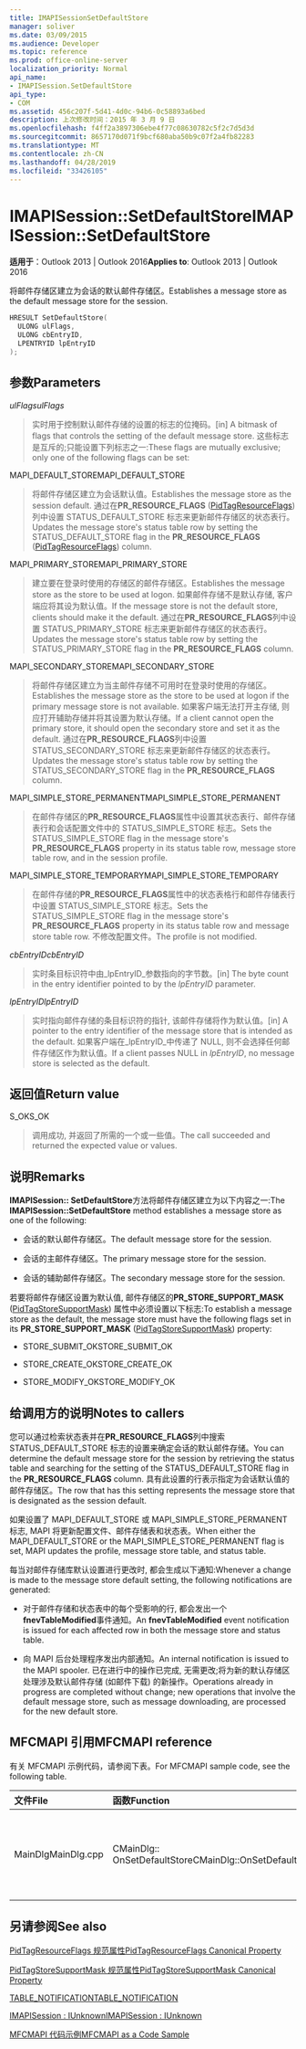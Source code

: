 ```yaml
---
title: IMAPISessionSetDefaultStore
manager: soliver
ms.date: 03/09/2015
ms.audience: Developer
ms.topic: reference
ms.prod: office-online-server
localization_priority: Normal
api_name:
- IMAPISession.SetDefaultStore
api_type:
- COM
ms.assetid: 456c207f-5d41-4d0c-94b6-0c58893a6bed
description: 上次修改时间：2015 年 3 月 9 日
ms.openlocfilehash: f4ff2a3897306ebe4f77c08630782c5f2c7d5d3d
ms.sourcegitcommit: 8657170d071f9bcf680aba50b9c07f2a4fb82283
ms.translationtype: MT
ms.contentlocale: zh-CN
ms.lasthandoff: 04/28/2019
ms.locfileid: "33426105"
---
```

# <a name="imapisessionsetdefaultstore"></a><span data-ttu-id="ceb96-103">IMAPISession::SetDefaultStore</span><span class="sxs-lookup"><span data-stu-id="ceb96-103">IMAPISession::SetDefaultStore</span></span>

  
  
<span data-ttu-id="ceb96-104">**适用于**：Outlook 2013 | Outlook 2016</span><span class="sxs-lookup"><span data-stu-id="ceb96-104">**Applies to**: Outlook 2013 | Outlook 2016</span></span> 
  
<span data-ttu-id="ceb96-105">将邮件存储区建立为会话的默认邮件存储区。</span><span class="sxs-lookup"><span data-stu-id="ceb96-105">Establishes a message store as the default message store for the session.</span></span>
  
```cpp
HRESULT SetDefaultStore(
  ULONG ulFlags,
  ULONG cbEntryID,
  LPENTRYID lpEntryID
);
```

## <a name="parameters"></a><span data-ttu-id="ceb96-106">参数</span><span class="sxs-lookup"><span data-stu-id="ceb96-106">Parameters</span></span>

 <span data-ttu-id="ceb96-107">_ulFlags_</span><span class="sxs-lookup"><span data-stu-id="ceb96-107">_ulFlags_</span></span>
  
> <span data-ttu-id="ceb96-108">实时用于控制默认邮件存储的设置的标志的位掩码。</span><span class="sxs-lookup"><span data-stu-id="ceb96-108">[in] A bitmask of flags that controls the setting of the default message store.</span></span> <span data-ttu-id="ceb96-109">这些标志是互斥的;只能设置下列标志之一:</span><span class="sxs-lookup"><span data-stu-id="ceb96-109">These flags are mutually exclusive; only one of the following flags can be set:</span></span>
    
<span data-ttu-id="ceb96-110">MAPI_DEFAULT_STORE</span><span class="sxs-lookup"><span data-stu-id="ceb96-110">MAPI_DEFAULT_STORE</span></span>
  
> <span data-ttu-id="ceb96-111">将邮件存储区建立为会话默认值。</span><span class="sxs-lookup"><span data-stu-id="ceb96-111">Establishes the message store as the session default.</span></span> <span data-ttu-id="ceb96-112">通过在**PR_RESOURCE_FLAGS** ([PidTagResourceFlags](pidtagresourceflags-canonical-property.md)) 列中设置 STATUS_DEFAULT_STORE 标志来更新邮件存储区的状态表行。</span><span class="sxs-lookup"><span data-stu-id="ceb96-112">Updates the message store's status table row by setting the STATUS_DEFAULT_STORE flag in the **PR_RESOURCE_FLAGS** ([PidTagResourceFlags](pidtagresourceflags-canonical-property.md)) column.</span></span>
    
<span data-ttu-id="ceb96-113">MAPI_PRIMARY_STORE</span><span class="sxs-lookup"><span data-stu-id="ceb96-113">MAPI_PRIMARY_STORE</span></span>
  
> <span data-ttu-id="ceb96-114">建立要在登录时使用的存储区的邮件存储区。</span><span class="sxs-lookup"><span data-stu-id="ceb96-114">Establishes the message store as the store to be used at logon.</span></span> <span data-ttu-id="ceb96-115">如果邮件存储不是默认存储, 客户端应将其设为默认值。</span><span class="sxs-lookup"><span data-stu-id="ceb96-115">If the message store is not the default store, clients should make it the default.</span></span> <span data-ttu-id="ceb96-116">通过在**PR_RESOURCE_FLAGS**列中设置 STATUS_PRIMARY_STORE 标志来更新邮件存储区的状态表行。</span><span class="sxs-lookup"><span data-stu-id="ceb96-116">Updates the message store's status table row by setting the STATUS_PRIMARY_STORE flag in the **PR_RESOURCE_FLAGS** column.</span></span> 
    
<span data-ttu-id="ceb96-117">MAPI_SECONDARY_STORE</span><span class="sxs-lookup"><span data-stu-id="ceb96-117">MAPI_SECONDARY_STORE</span></span>
  
> <span data-ttu-id="ceb96-118">将邮件存储区建立为当主邮件存储不可用时在登录时使用的存储区。</span><span class="sxs-lookup"><span data-stu-id="ceb96-118">Establishes the message store as the store to be used at logon if the primary message store is not available.</span></span> <span data-ttu-id="ceb96-119">如果客户端无法打开主存储, 则应打开辅助存储并将其设置为默认存储。</span><span class="sxs-lookup"><span data-stu-id="ceb96-119">If a client cannot open the primary store, it should open the secondary store and set it as the default.</span></span> <span data-ttu-id="ceb96-120">通过在**PR_RESOURCE_FLAGS**列中设置 STATUS_SECONDARY_STORE 标志来更新邮件存储区的状态表行。</span><span class="sxs-lookup"><span data-stu-id="ceb96-120">Updates the message store's status table row by setting the STATUS_SECONDARY_STORE flag in the **PR_RESOURCE_FLAGS** column.</span></span> 
    
<span data-ttu-id="ceb96-121">MAPI_SIMPLE_STORE_PERMANENT</span><span class="sxs-lookup"><span data-stu-id="ceb96-121">MAPI_SIMPLE_STORE_PERMANENT</span></span>
  
> <span data-ttu-id="ceb96-122">在邮件存储区的**PR_RESOURCE_FLAGS**属性中设置其状态表行、邮件存储表行和会话配置文件中的 STATUS_SIMPLE_STORE 标志。</span><span class="sxs-lookup"><span data-stu-id="ceb96-122">Sets the STATUS_SIMPLE_STORE flag in the message store's **PR_RESOURCE_FLAGS** property in its status table row, message store table row, and in the session profile.</span></span> 
    
<span data-ttu-id="ceb96-123">MAPI_SIMPLE_STORE_TEMPORARY</span><span class="sxs-lookup"><span data-stu-id="ceb96-123">MAPI_SIMPLE_STORE_TEMPORARY</span></span>
  
> <span data-ttu-id="ceb96-124">在邮件存储的**PR_RESOURCE_FLAGS**属性中的状态表格行和邮件存储表行中设置 STATUS_SIMPLE_STORE 标志。</span><span class="sxs-lookup"><span data-stu-id="ceb96-124">Sets the STATUS_SIMPLE_STORE flag in the message store's **PR_RESOURCE_FLAGS** property in its status table row and message store table row.</span></span> <span data-ttu-id="ceb96-125">不修改配置文件。</span><span class="sxs-lookup"><span data-stu-id="ceb96-125">The profile is not modified.</span></span> 
    
 <span data-ttu-id="ceb96-126">_cbEntryID_</span><span class="sxs-lookup"><span data-stu-id="ceb96-126">_cbEntryID_</span></span>
  
> <span data-ttu-id="ceb96-127">实时条目标识符中由_lpEntryID_参数指向的字节数。</span><span class="sxs-lookup"><span data-stu-id="ceb96-127">[in] The byte count in the entry identifier pointed to by the  _lpEntryID_ parameter.</span></span> 
    
 <span data-ttu-id="ceb96-128">_lpEntryID_</span><span class="sxs-lookup"><span data-stu-id="ceb96-128">_lpEntryID_</span></span>
  
> <span data-ttu-id="ceb96-129">实时指向邮件存储的条目标识符的指针, 该邮件存储将作为默认值。</span><span class="sxs-lookup"><span data-stu-id="ceb96-129">[in] A pointer to the entry identifier of the message store that is intended as the default.</span></span> <span data-ttu-id="ceb96-130">如果客户端在_lpEntryID_中传递了 NULL, 则不会选择任何邮件存储区作为默认值。</span><span class="sxs-lookup"><span data-stu-id="ceb96-130">If a client passes NULL in  _lpEntryID_, no message store is selected as the default.</span></span>
    
## <a name="return-value"></a><span data-ttu-id="ceb96-131">返回值</span><span class="sxs-lookup"><span data-stu-id="ceb96-131">Return value</span></span>

<span data-ttu-id="ceb96-132">S_OK</span><span class="sxs-lookup"><span data-stu-id="ceb96-132">S_OK</span></span> 
  
> <span data-ttu-id="ceb96-133">调用成功, 并返回了所需的一个或一些值。</span><span class="sxs-lookup"><span data-stu-id="ceb96-133">The call succeeded and returned the expected value or values.</span></span>
    
## <a name="remarks"></a><span data-ttu-id="ceb96-134">说明</span><span class="sxs-lookup"><span data-stu-id="ceb96-134">Remarks</span></span>

<span data-ttu-id="ceb96-135">**IMAPISession:: SetDefaultStore**方法将邮件存储区建立为以下内容之一:</span><span class="sxs-lookup"><span data-stu-id="ceb96-135">The **IMAPISession::SetDefaultStore** method establishes a message store as one of the following:</span></span> 
  
- <span data-ttu-id="ceb96-136">会话的默认邮件存储区。</span><span class="sxs-lookup"><span data-stu-id="ceb96-136">The default message store for the session.</span></span>
    
- <span data-ttu-id="ceb96-137">会话的主邮件存储区。</span><span class="sxs-lookup"><span data-stu-id="ceb96-137">The primary message store for the session.</span></span>
    
- <span data-ttu-id="ceb96-138">会话的辅助邮件存储区。</span><span class="sxs-lookup"><span data-stu-id="ceb96-138">The secondary message store for the session.</span></span>
    
<span data-ttu-id="ceb96-139">若要将邮件存储区设置为默认值, 邮件存储区的**PR_STORE_SUPPORT_MASK** ([PidTagStoreSupportMask](pidtagstoresupportmask-canonical-property.md)) 属性中必须设置以下标志:</span><span class="sxs-lookup"><span data-stu-id="ceb96-139">To establish a message store as the default, the message store must have the following flags set in its **PR_STORE_SUPPORT_MASK** ([PidTagStoreSupportMask](pidtagstoresupportmask-canonical-property.md)) property:</span></span>
  
- <span data-ttu-id="ceb96-140">STORE_SUBMIT_OK</span><span class="sxs-lookup"><span data-stu-id="ceb96-140">STORE_SUBMIT_OK</span></span>
    
- <span data-ttu-id="ceb96-141">STORE_CREATE_OK</span><span class="sxs-lookup"><span data-stu-id="ceb96-141">STORE_CREATE_OK</span></span>
    
- <span data-ttu-id="ceb96-142">STORE_MODIFY_OK</span><span class="sxs-lookup"><span data-stu-id="ceb96-142">STORE_MODIFY_OK</span></span>
    
## <a name="notes-to-callers"></a><span data-ttu-id="ceb96-143">给调用方的说明</span><span class="sxs-lookup"><span data-stu-id="ceb96-143">Notes to callers</span></span>

<span data-ttu-id="ceb96-144">您可以通过检索状态表并在**PR_RESOURCE_FLAGS**列中搜索 STATUS_DEFAULT_STORE 标志的设置来确定会话的默认邮件存储。</span><span class="sxs-lookup"><span data-stu-id="ceb96-144">You can determine the default message store for the session by retrieving the status table and searching for the setting of the STATUS_DEFAULT_STORE flag in the **PR_RESOURCE_FLAGS** column.</span></span> <span data-ttu-id="ceb96-145">具有此设置的行表示指定为会话默认值的邮件存储区。</span><span class="sxs-lookup"><span data-stu-id="ceb96-145">The row that has this setting represents the message store that is designated as the session default.</span></span> 
  
<span data-ttu-id="ceb96-146">如果设置了 MAPI_DEFAULT_STORE 或 MAPI_SIMPLE_STORE_PERMANENT 标志, MAPI 将更新配置文件、邮件存储表和状态表。</span><span class="sxs-lookup"><span data-stu-id="ceb96-146">When either the MAPI_DEFAULT_STORE or the MAPI_SIMPLE_STORE_PERMANENT flag is set, MAPI updates the profile, message store table, and status table.</span></span> 
  
<span data-ttu-id="ceb96-147">每当对邮件存储库默认设置进行更改时, 都会生成以下通知:</span><span class="sxs-lookup"><span data-stu-id="ceb96-147">Whenever a change is made to the message store default setting, the following notifications are generated:</span></span>
  
- <span data-ttu-id="ceb96-148">对于邮件存储和状态表中的每个受影响的行, 都会发出一个**fnevTableModified**事件通知。</span><span class="sxs-lookup"><span data-stu-id="ceb96-148">An **fnevTableModified** event notification is issued for each affected row in both the message store and status table.</span></span> 
    
- <span data-ttu-id="ceb96-149">向 MAPI 后台处理程序发出内部通知。</span><span class="sxs-lookup"><span data-stu-id="ceb96-149">An internal notification is issued to the MAPI spooler.</span></span> <span data-ttu-id="ceb96-150">已在进行中的操作已完成, 无需更改;将为新的默认存储区处理涉及默认邮件存储 (如邮件下载) 的新操作。</span><span class="sxs-lookup"><span data-stu-id="ceb96-150">Operations already in progress are completed without change; new operations that involve the default message store, such as message downloading, are processed for the new default store.</span></span>
    
## <a name="mfcmapi-reference"></a><span data-ttu-id="ceb96-151">MFCMAPI 引用</span><span class="sxs-lookup"><span data-stu-id="ceb96-151">MFCMAPI reference</span></span>

<span data-ttu-id="ceb96-152">有关 MFCMAPI 示例代码，请参阅下表。</span><span class="sxs-lookup"><span data-stu-id="ceb96-152">For MFCMAPI sample code, see the following table.</span></span>
  
|<span data-ttu-id="ceb96-153">**文件**</span><span class="sxs-lookup"><span data-stu-id="ceb96-153">**File**</span></span>|<span data-ttu-id="ceb96-154">**函数**</span><span class="sxs-lookup"><span data-stu-id="ceb96-154">**Function**</span></span>|<span data-ttu-id="ceb96-155">**备注**</span><span class="sxs-lookup"><span data-stu-id="ceb96-155">**Comment**</span></span>|
|:-----|:-----|:-----|
|<span data-ttu-id="ceb96-156">MainDlg</span><span class="sxs-lookup"><span data-stu-id="ceb96-156">MainDlg.cpp</span></span>  <br/> |<span data-ttu-id="ceb96-157">CMainDlg:: OnSetDefaultStore</span><span class="sxs-lookup"><span data-stu-id="ceb96-157">CMainDlg::OnSetDefaultStore</span></span>  <br/> |<span data-ttu-id="ceb96-158">MFCMAPI 使用**IMAPISession:: SetDefaultStore**方法将选定存储区设置为默认存储区。</span><span class="sxs-lookup"><span data-stu-id="ceb96-158">MFCMAPI uses the **IMAPISession::SetDefaultStore** method to set the selected store as the default store.</span></span>  <br/> |
   
## <a name="see-also"></a><span data-ttu-id="ceb96-159">另请参阅</span><span class="sxs-lookup"><span data-stu-id="ceb96-159">See also</span></span>



[<span data-ttu-id="ceb96-160">PidTagResourceFlags 规范属性</span><span class="sxs-lookup"><span data-stu-id="ceb96-160">PidTagResourceFlags Canonical Property</span></span>](pidtagresourceflags-canonical-property.md)
  
[<span data-ttu-id="ceb96-161">PidTagStoreSupportMask 规范属性</span><span class="sxs-lookup"><span data-stu-id="ceb96-161">PidTagStoreSupportMask Canonical Property</span></span>](pidtagstoresupportmask-canonical-property.md)
  
[<span data-ttu-id="ceb96-162">TABLE_NOTIFICATION</span><span class="sxs-lookup"><span data-stu-id="ceb96-162">TABLE_NOTIFICATION</span></span>](table_notification.md)
  
[<span data-ttu-id="ceb96-163">IMAPISession : IUnknown</span><span class="sxs-lookup"><span data-stu-id="ceb96-163">IMAPISession : IUnknown</span></span>](imapisessioniunknown.md)


[<span data-ttu-id="ceb96-164">MFCMAPI 代码示例</span><span class="sxs-lookup"><span data-stu-id="ceb96-164">MFCMAPI as a Code Sample</span></span>](mfcmapi-as-a-code-sample.md)

